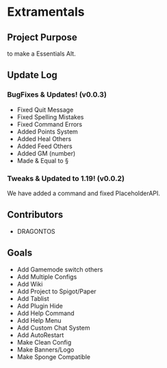 # Extramentals

## Project Purpose
to make a Essentials Alt.

## Update Log
### BugFixes & Updates! (v0.0.3)
* Fixed Quit Message
* Fixed Spelling Mistakes
* Fixed Command Errors
* Added Points System
* Added Heal Others
* Added Feed Others
* Added GM (number)
* Made & Equal to §

### Tweaks & Updated to 1.19! (v0.0.2)
We have added a command and fixed PlaceholderAPI.

## Contributors
- DRAGONTOS

## Goals
 * Add Gamemode switch others
 * Add Multiple Configs
 * Add Wiki
 * Add Project to Spigot/Paper
 * Add Tablist
 * Add Plugin Hide
 * Add Help Command
 * Add Help Menu
 * Add Custom Chat System
 * Add AutoRestart
 * Make Clean Config
 * Make Banners/Logo
 * Make Sponge Compatible 
